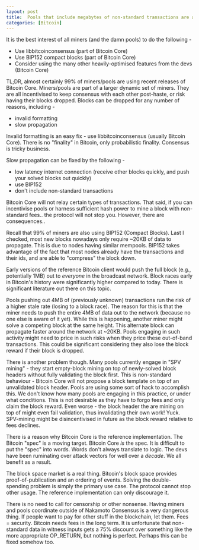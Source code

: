 ```yaml
---
layout: post
title:  Pools that include megabytes of non-standard transactions are at increased risk of losing block races
categories: [Bitcoin]
---
```


It is the best interest of all miners (and the damn pools) to do the following -

- Use libbitcoinconsensus (part of Bitcoin Core)
- Use BIP152 compact blocks (part of Bitcoin Core)
- Consider using the many other heavily-optimised features from the devs (Bitcoin Core)

TL;DR, almost certainly 99% of miners/pools are using recent releases of Bitcoin Core. Miners/pools are part of a larger dynamic set of miners. They are all incentivised to keep consensus with each other post-haste, or risk having their blocks dropped. Blocks can be dropped for any number of reasons, including -

- invalid formatting
- slow propagation

Invalid formatting is an easy fix - use libbitcoinconsensus (usually Bitcoin Core). There is no "finality" in Bitcoin, only probabilistic finality. Consensus is tricky business.

Slow propagation can be fixed by the following -

- low latency internet connection (receive other blocks quickly, and push your solved blocks out quickly)
- use BIP152
- don't include non-standard transactions

Bitcoin Core will not relay certain types of transactions. That said, if you can incentivise pools or harness sufficient hash power to mine a block with non-standard fees.. the protocol will not stop you. However, there are consequences..

Recall that 99% of miners are also using BIP152 (Compact Blocks). Last I checked, most new blocks nowadays only require ~20KB of data to propagate. This is due to nodes having similar mempools. BIP152 takes advantage of the fact that most nodes already have the transactions and their ids, and are able to "compress" the block down.

Early versions of the reference Bitcoin client would push the full block (e.g., potentially 1MB) out to *everyone* in the broadcast network. Block races early in Bitcoin's history were significantly higher compared to today. There is significant literature out there on this topic.

Pools pushing out 4MB of (previously unknown) transactions run the risk of a higher stale rate (losing to a block race). The reason for this is that the miner needs to push the entire 4MB of data out to the network (because no one else is aware of it yet). While this is happening, another miner might solve a competing block at the same height. This alternate block can propagate faster around the network at ~20KB. Pools engaging in such activity might need to price in such risks when they price these out-of-band transactions. This could be significant considering they also lose the block reward if their block is dropped.

There is another problem though. Many pools currently engage in "SPV mining" - they start empty-block mining on top of newly-solved block headers without fully validating the block first. This is non-standard behaviour - Bitcoin Core will not propose a block template on top of an unvalidated block header. Pools are using some sort of hack to accomplish this. We don't know how many pools are engaging in this practice, or under what conditions. This is not desirable as they have to forgo fees and only claim the block reward. Even worse - the block header the are mining on top of might even fail validation, thus invalidating their own work! Yuck. SPV-mining might be disincentivised in future as the block reward relative to fees declines.

There is a reason why Bitcoin Core is the reference implementation. The Bitcoin "spec" is a moving target. Bitcoin Core *is* the spec. It is difficult to put the "spec" into words. Words don't always translate to logic. The devs have been ruminating over attack vectors for well over a *decade*. We all benefit as a result.

The block space market is a real thing. Bitcoin's block space provides proof-of-publication and an ordering of events. Solving the double-spending problem is simply the primary use case. The protocol cannot stop other usage. The reference implementation can only discourage it.

There is no need to call for censorship or other nonsense. Having miners and pools coordinate outside of Nakamoto Consensus is a very dangerous thing. If people want to pay for other stuff in the blockchain, let them. Fees = security. Bitcoin needs fees in the long term. It is unfortunate that non-standard data in witness inputs gets a 75% discount over something like the more appropriate OP_RETURN, but nothing is perfect. Perhaps this can be fixed somehow too.
